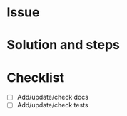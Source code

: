 # Issue

# Solution and steps

# Checklist

- [ ] Add/update/check docs
- [ ] Add/update/check tests